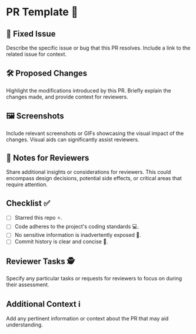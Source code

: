 # PR Template 🚀

## 🐛 Fixed Issue

Describe the specific issue or bug that this PR resolves. Include a link to the related issue for context.

## 🛠 Proposed Changes

Highlight the modifications introduced by this PR. Briefly explain the changes made, and provide context for reviewers.

## 🖼️ Screenshots

Include relevant screenshots or GIFs showcasing the visual impact of the changes. Visual aids can significantly assist reviewers.

## 📝 Notes for Reviewers

Share additional insights or considerations for reviewers. This could encompass design decisions, potential side effects, or critical areas that require attention.

## Checklist ✅

- [ ] Starred this repo ⭐.
- [ ] Code adheres to the project's coding standards 💻.
- [ ] No sensitive information is inadvertently exposed 👀.
- [ ] Commit history is clear and concise 📃.

## Reviewer Tasks 🕵️

Specify any particular tasks or requests for reviewers to focus on during their assessment.

## Additional Context ℹ️

Add any pertinent information or context about the PR that may aid understanding.

